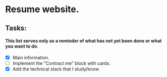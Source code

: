 # Resume website.

## Tasks:
#### This list serves only as a reminder of what has not yet been done or what you want to do.
- [x] Main information.
- [ ] Implement the "Contract me" block with cards.
- [x] Add the technical stack that I study/know.
